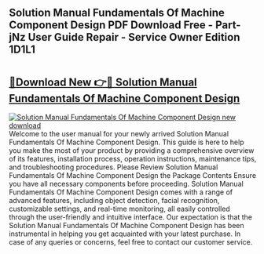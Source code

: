 ## Solution Manual Fundamentals Of Machine Component Design PDF Download Free - Part-jNz User Guide Repair - Service Owner Edition 1D1L1

# <h2><a href="http://bc56771.oget.top/?id=Solution+Manual+Fundamentals+Of+Machine+Component+Design">🔗Download New 👉🔴 Solution Manual Fundamentals Of Machine Component Design</a></h2>

[![Solution Manual Fundamentals Of Machine Component Design new download](https://i.imgur.com/5g1atiW.png)](http://bc56771.oget.top/?id=Solution+Manual+Fundamentals+Of+Machine+Component+Design)
Welcome to the user manual for your newly arrived Solution Manual Fundamentals Of Machine Component Design. This guide is here to help you make the most of your product by providing a comprehensive overview of its features, installation process, operation instructions, maintenance tips, and troubleshooting procedures. Please Review Solution Manual Fundamentals Of Machine Component Design the Package Contents Ensure you have all necessary components before proceeding. Solution Manual Fundamentals Of Machine Component Design comes with a range of advanced features, including object detection, facial recognition, customizable settings, and real-time monitoring, all easily controlled through the user-friendly and intuitive interface. Our expectation is that the Solution Manual Fundamentals Of Machine Component Design has been instrumental in helping you get acquainted with your latest purchase. In case of any queries or concerns, feel free to contact our customer service.
